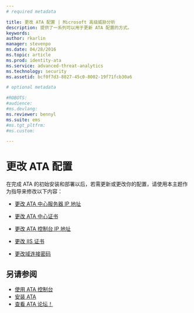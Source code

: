 ```yaml
---
# required metadata

title: 更改 ATA 配置 | Microsoft 高级威胁分析
description: 提供了一系列可以用于更新 ATA 配置的方式。
keywords:
author: rkarlin
manager: stevenpo
ms.date: 04/28/2016
ms.topic: article
ms.prod: identity-ata
ms.service: advanced-threat-analytics
ms.technology: security
ms.assetid: bcf0f7d3-8027-45c0-8002-19f71fcb30a6

# optional metadata

#ROBOTS:
#audience:
#ms.devlang:
ms.reviewer: bennyl
ms.suite: ems
#ms.tgt_pltfrm:
#ms.custom:

---
```


# 更改 ATA 配置

在完成 ATA 的初始安装和部署以后，若需更新或更改你的配置，请使用本主题作为指导来修改以下内容：

-   [更改 ATA 中心服务器 IP 地址](modifying-ata-config-centerip.md)

-   [更改 ATA 中心证书](modifying-ata-config-centercert.md)

-   [更改 ATA 控制台 IP 地址](modifying-ata-config-consoleip.md)

-   [更改 IIS 证书](modifying-ata-config-iiscert.md)

-   [更改域连接密码](modifying-ata-config-dcpassword.md)

## 另请参阅
- [使用 ATA 控制台](working-with-ata-console.md)
- [安装 ATA](install-ata.md)
- [查看 ATA 论坛！](https://social.technet.microsoft.com/Forums/security/en-US/home?forum=mata)


<!--HONumber=May16_HO1-->


